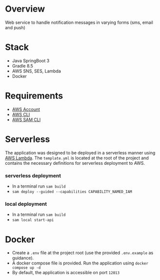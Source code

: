 # Overview

Web service to handle notification messages in varying forms (sms, email and push)

# Stack

- Java SpringBoot 3
- Gradle 8.5
- AWS SNS, SES, Lambda
- Docker

# Requirements

- [AWS Account](https://portal.aws.amazon.com/billing/signup#/start/email)
- [AWS CLI](https://aws.amazon.com/cli/)
- [AWS SAM CLI](https://docs.aws.amazon.com/serverless-application-model/latest/developerguide/install-sam-cli.html)

# Serverless

The application was designed to be deployed in a serverless manner using [AWS Lambda](https://aws.amazon.com/lambda/).
The ```template.yml``` is located at the root of the project and contains the necessary definitions 
for serverless deployment to AWS.

### serverless deployment

- In a terminal run ```sam build```
- ```sam deploy --guided --capabilities CAPABILITY_NAMED_IAM```

### local deployment
- In a terminal run ```sam build```
- ```sam local start-api```

# Docker

- Create a ```.env``` file at the project root (use the provided ```.env.example``` as guidance).
- A docker compose file is provided. Run the application using ```docker compose up -d```
- By default, the application is accessible on port ```12013```
